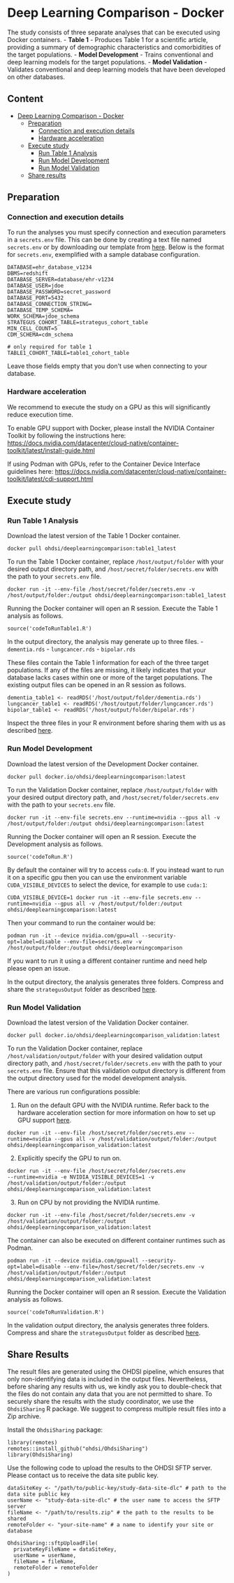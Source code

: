 # Deep Learning Comparison - Docker

The study consists of three separate analyses that can be executed using Docker containers. - **Table 1** - Produces Table 1 for a scientific article, providing a summary of demographic characteristics and comorbidities of the target populations. - **Model Development** - Trains conventional and deep learning models for the target populations. - **Model Validation** - Validates conventional and deep learning models that have been developed on other databases.

## Content

-   [Deep Learning Comparison - Docker](#deep-learning-comparison---docker)
    -   [Preparation](#preparation)
        -   [Connection and execution details](#connection-and-execution-details)
        -   [Hardware acceleration](#hardware-acceleration)
    -   [Execute study](#execute-study)
        -   [Run Table 1 Analysis](#run-table-1-analysis)
        -   [Run Model Development](#run-model-development)
        -   [Run Model Validation](#run-model-validation)
    -   [Share results](#share-results)

## Preparation

### Connection and execution details

To run the analyses you must specify connection and execution parameters in a `secrets.env` file. This can be done by creating a text file named `secrets.env` or by downloading our template from [here](https://github.com/ohdsi-studies/DeepLearningComparison/blob/master/docker/secrets.env). Below is the format for `secrets.env`, exemplified with a sample database configuration.

```         
DATABASE=ehr_database_v1234
DBMS=redshift
DATABASE_SERVER=database/ehr-v1234
DATABASE_USER=jdoe
DATABASE_PASSWORD=secret_password
DATABASE_PORT=5432
DATABASE_CONNECTION_STRING=
DATABASE_TEMP_SCHEMA=
WORK_SCHEMA=jdoe_schema
STRATEGUS_COHORT_TABLE=strategus_cohort_table
MIN_CELL_COUNT=5
CDM_SCHEMA=cdm_schema

# only required for table 1
TABLE1_COHORT_TABLE=table1_cohort_table
```

Leave those fields empty that you don't use when connecting to your database.

### Hardware acceleration

We recommend to execute the study on a GPU as this will significantly reduce execution time.

To enable GPU support with Docker, please install the NVIDIA Container Toolkit by following the instructions here: <https://docs.nvidia.com/datacenter/cloud-native/container-toolkit/latest/install-guide.html>

If using Podman with GPUs, refer to the Container Device Interface guidelines here: <https://docs.nvidia.com/datacenter/cloud-native/container-toolkit/latest/cdi-support.html>

## Execute study

### Run Table 1 Analysis

Download the latest version of the Table 1 Docker container.

```         
docker pull ohdsi/deeplearningcomparison:table1_latest
```

To run the Table 1 Docker container, replace `/host/output/folder` with your desired output directory path, and `/host/secret/folder/secrets.env` with the path to your `secrets.env` file.

```         
docker run -it --env-file /host/secret/folder/secrets.env -v /host/output/folder:/output ohdsi/deeplearningcomparison:table1_latest
```

Running the Docker container will open an R session. Execute the Table 1 analysis as follows.

```         
source('codeToRunTable1.R')
```

In the output directory, the analysis may generate up to three files. - `dementia.rds` - `lungcancer.rds` - `bipolar.rds`

These files contain the Table 1 information for each of the three target populations. If any of the files are missing, it likely indicates that your database lacks cases within one or more of the target populations. The existing output files can be opened in an R session as follows.

```         
dementia_table1 <- readRDS('/host/output/folder/dementia.rds')
lungcancer_table1 <- readRDS('/host/output/folder/lungcancer.rds')
bipolar_table1 <- readRDS('/host/output/folder/bipolar.rds')
```

Inspect the three files in your R environment before sharing them with us as described [here](#share-results).

### Run Model Development

Download the latest version of the Development Docker container.

```         
docker pull docker.io/ohdsi/deeplearningcomparison:latest
```

To run the Validation Docker container, replace `/host/output/folder` with your desired output directory path, and `/host/secret/folder/secrets.env` with the path to your `secrets.env` file.

```         
docker run -it --env-file secrets.env --runtime=nvidia --gpus all -v /host/output/folder:/output ohdsi/deeplearningcomparison:latest
```

Running the Docker container will open an R session. Execute the Development analysis as follows.

```         
source('codeToRun.R')
```

By default the container will try to access `cuda:0`. If you instead want to run it on a specific gpu then you can use the environment variable `CUDA_VISIBLE_DEVICES` to select the device, for example to use `cuda:1`:

`CUDA_VISIBLE_DEVICE=1 docker run -it --env-file secrets.env --runtime=nvidia --gpus all -v /host/output/folder:/output ohdsi/deeplearningcomparison:latest`

Then your command to run the container would be:

`podman run -it --device nvidia.com/gpu=all --security-opt=label=disable --env-file=secrets.env -v /host/output/folder:/output ohdsi/deeplearningcomparison`

If you want to run it using a different container runtime and need help please open an issue.

In the output directory, the analysis generates three folders. Compress and share the `strategusOutput` folder as described [here](#share-results).

### Run Model Validation

Download the latest version of the Validation Docker container.

```         
docker pull docker.io/ohdsi/deeplearningcomparison_validation:latest
```

To run the Validation Docker container, replace `/host/validation/output/folder` with your desired validation output directory path, and `/host/secret/folder/secrets.env` with the path to your `secrets.env` file. Ensure that this validation output directory is different from the output directory used for the model development analysis.

There are various run configurations possible:

1.  Run on the default GPU with the NVIDIA runtime. Refer back to the hardware acceleration section for more information on how to set up GPU support [here](#hardware-acceleration).

```         
docker run -it --env-file /host/secret/folder/secrets.env --runtime=nvidia --gpus all -v /host/validation/output/folder:/output ohdsi/deeplearningcomparison_validation:latest
```

2.  Explicitly specify the GPU to run on.

```         
docker run -it --env-file /host/secret/folder/secrets.env
--runtime=nvidia -e NVIDIA_VISIBLE_DEVICES=1 -v /host/validation/output/folder:/output
ohdsi/deeplearningcomparison_validation:latest
```

3.  Run on CPU by not providing the NVIDIA runtime.

```         
docker run -it --env-file /host/secret/folder/secrets.env -v /host/validation/output/folder:/output
ohdsi/deeplearningcomparison_validation:latest
```

The container can also be executed on different container runtimes such as Podman.

```         
podman run -it --device nvidia.com/gpu=all --security-opt=label=disable --env-file=/host/secret/folder/secrets.env -v /host/validation/output/folder:/output ohdsi/deeplearningcomparison_validation:latest
```

Running the Docker container will open an R session. Execute the Validation analysis as follows.

```         
source('codeToRunValidation.R')
```

In the validation output directory, the analysis generates three folders. Compress and share the `strategusOutput` folder as described [here](#share-results).

## Share Results

The result files are generated using the OHDSI pipeline, which ensures that only non-identifying data is included in the output files. Nevertheless, before sharing any results with us, we kindly ask you to double-check that the files do not contain any data that you are not permitted to share. To securely share the results with the study coordinator, we use the `OhdsiSharing` R package. We suggest to compress multiple result files into a Zip archive.

Install the `OhdsiSharing` package:

```         
library(remotes)
remotes::install_github("ohdsi/OhdsiSharing")
library(OhdsiSharing)
```

Use the following code to upload the results to the OHDSI SFTP server. Please contact us to receive the data site public key.

```         
dataSiteKey <- "/path/to/public-key/study-data-site-dlc" # path to the data site public key
userName <- "study-data-site-dlc" # the user name to access the SFTP server
fileName <- "/path/to/results.zip" # the path to the results to be shared
remoteFolder <- "your-site-name" # a name to identify your site or database

OhdsiSharing::sftpUploadFile(
  privateKeyFileName = dataSiteKey,
  userName = userName,
  fileName = fileName,
  remoteFolder = remoteFolder
)
```
